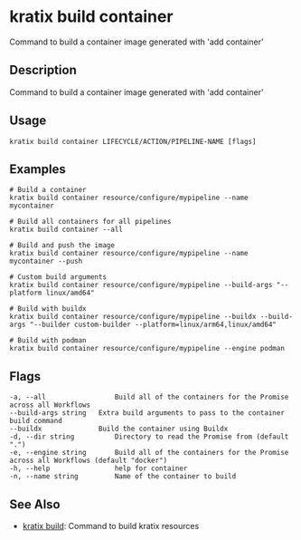 # kratix build container
Command to build a container image generated with 'add container'

## Description
Command to build a container image generated with 'add container'

## Usage
```
kratix build container LIFECYCLE/ACTION/PIPELINE-NAME [flags]
```

## Examples
```
# Build a container
kratix build container resource/configure/mypipeline --name mycontainer

# Build all containers for all pipelines
kratix build container --all

# Build and push the image
kratix build container resource/configure/mypipeline --name mycontainer --push

# Custom build arguments
kratix build container resource/configure/mypipeline --build-args "--platform linux/amd64"

# Build with buildx
kratix build container resource/configure/mypipeline --buildx --build-args "--builder custom-builder --platform=linux/arm64,linux/amd64"

# Build with podman
kratix build container resource/configure/mypipeline --engine podman
```

## Flags
```
-a, --all                 Build all of the containers for the Promise across all Workflows
--build-args string   Extra build arguments to pass to the container build command
--buildx              Build the container using Buildx
-d, --dir string          Directory to read the Promise from (default ".")
-e, --engine string       Build all of the containers for the Promise across all Workflows (default "docker")
-h, --help                help for container
-n, --name string         Name of the container to build
```


## See Also

* [kratix build](/main/kratix-cli/reference/kratix-build): Command to build kratix resources

